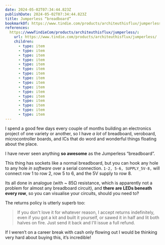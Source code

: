 ```yaml
---
date: 2024-05-02T07:34:44.823Z
publishDate: 2024-05-02T07:34:44.823Z
title: Jumperless “breadboard”
bookmarkOf: https://www.tindie.com/products/architeuthisflux/jumperless/
references:
  https://wwwTindieCom/products/architeuthisflux/jumperless/:
    url: https://www.tindie.com/products/architeuthisflux/jumperless/
    children:
      - type: item
      - type: item
      - type: item
      - type: item
      - type: item
      - type: item
      - type: item
      - type: item
      - type: item
      - type: item
      - type: item
      - type: item
      - type: item
      - type: item
      - type: item
      - type: item
---
```


I spend a good few days every couple of months building an electronics project of one variety or another, so I have _a lot_ of breadboard, veroboard, microcontroller boards, and ICs that do word and wonderful things floating about the place.

I have never seen anything **so awesome** as the Jumperless “breadboard”.

This thing has sockets like a normal breadboard, but you can hook any hole to any hole _in software_ over a serial connection. `1-2, 5-6, SUPPLY_5V-8,` will connect row 1 to row 2, row 5 to 6, and the 5V supply to row 8.

Its all done in analogue (with ~ 85Ω resistance, which is apparently not a problem for almost any breadboard circuit), and **there are LEDs beneath every row**, so you can visualise your circuits, should you need to‽

The returns policy is utterly superb too:

> If you don't love it for whatever reason, I accept returns indefinitely, even if you got a kit and built it yourself, or sawed it in half and lit both halves on fire. Just send it back and I'll issue a full refund.

If I weren’t on a career break with cash only flowing out I would be thinking very hard about buying this, it’s incredible!

